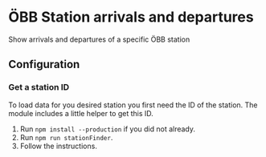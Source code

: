 # ÖBB Station arrivals and departures

Show arrivals and departures of a specific ÖBB station

## Configuration

### Get a station ID
To load data for you desired station you first need the ID of the station. The module includes a little helper to get this ID.

1. Run `npm install --production` if you did not already.
2. Run `npm run stationFinder`.
3. Follow the instructions.

